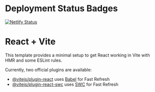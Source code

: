 # Deployment Status Badges

[![Netlify Status](https://api.netlify.com/api/v1/badges/a5bf16ab-dec3-4715-870e-10711b67a243/deploy-status)](https://app.netlify.com/sites/amazon-clone-584/deploys)

# React + Vite

This template provides a minimal setup to get React working in Vite with HMR and some ESLint rules.

Currently, two official plugins are available:

- [@vitejs/plugin-react](https://github.com/vitejs/vite-plugin-react/blob/main/packages/plugin-react/README.md) uses [Babel](https://babeljs.io/) for Fast Refresh
- [@vitejs/plugin-react-swc](https://github.com/vitejs/vite-plugin-react-swc) uses [SWC](https://swc.rs/) for Fast Refresh
